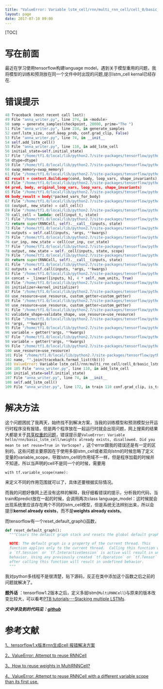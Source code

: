```yaml
---
title: "ValueError: Variable lstm_cell/rnn/multi_rnn_cell/cell_0/basic_lstm_cell/kernel already exists."
layout: page
date: 2017-07-10 09:00
---
```

[TOC]

# 写在前面
最近在学习使用tensorflow构建language model，遇到关于模型重用的问题，我将模型的训练和预测放在同一个文件中时出现的问题,提示lstm_cell kernal已经存在.

# 错误提示
```python
48 Traceback (most recent call last): 
49 File "anna_writer.py", line 274, in <module> 
50 samp = generate_samples(checkpoint, 20000, prime="The ") 
51 File "anna_writer.py", line 234, in generate_samples 
52 conf.lstm_size, conf.keep_prob, conf.grad_clip, False) 
53 File "anna_writer.py", line 74, in __init__ 
54 self.add_lstm_cell() 
55 File "anna_writer.py", line 110, in add_lstm_cell 
56 initial_state=self.initial_state) 
57 File "/home/tf1.0/local/lib/python2.7/site-packages/tensorflow/python/ops/rnn.py", line 574, ii n dynamic_rnn 
58 dtype=dtype) 
59 File "/home/tf1.0/local/lib/python2.7/site-packages/tensorflow/python/ops/rnn.py", line 737, ii n _dynamic_rnn_loop 
60 swap_memory=swap_memory) 
61 File "/home/tf1.0/local/lib/python2.7/site-packages/tensorflow/python/ops/control_flow_ops.py"" , line 2770, in while_loop 
62 result = context.BuildLoop(cond, body, loop_vars, shape_invariants) 
63 File "/home/tf1.0/local/lib/python2.7/site-packages/tensorflow/python/ops/control_flow_ops.py"" , line 2599, in BuildLoop 
64 pred, body, original_loop_vars, loop_vars, shape_invariants) 
65 File "/home/tf1.0/local/lib/python2.7/site-packages/tensorflow/python/ops/control_flow_ops.py"" , line 2549, in _BuildLoop 
66 body_result = body(*packed_vars_for_body) 
67 File "/home/tf1.0/local/lib/python2.7/site-packages/tensorflow/python/ops/rnn.py", line 722, ii n _time_step 
68 (output, new_state) = call_cell() 
69 File "/home/tf1.0/local/lib/python2.7/site-packages/tensorflow/python/ops/rnn.py", line 708, ii n <lambda> 
70 call_cell = lambda: cell(input_t, state) 
71 File "/home/tf1.0/local/lib/python2.7/site-packages/tensorflow/python/ops/rnn_cell_impl.py", ll ine 180, in __call__ 
72 return super(RNNCell, self).__call__(inputs, state) 
73 File "/home/tf1.0/local/lib/python2.7/site-packages/tensorflow/python/layers/base.py", line 444 1, in __call__ 
74 outputs = self.call(inputs, *args, **kwargs) 
75 File "/home/tf1.0/local/lib/python2.7/site-packages/tensorflow/python/ops/rnn_cell_impl.py", l ine 916, in call 
76 cur_inp, new_state = cell(cur_inp, cur_state) 
77 File "/home/tf1.0/local/lib/python2.7/site-packages/tensorflow/python/ops/rnn_cell_impl.py", l ine 752, in __call__ 
78 output, new_state = self._cell(inputs, state, scope) 
79 File "/home/tf1.0/local/lib/python2.7/site-packages/tensorflow/python/ops/rnn_cell_impl.py", l ine 180, in __call__ 
80 return super(RNNCell, self).__call__(inputs, state) 
81 File "/home/tf1.0/local/lib/python2.7/site-packages/tensorflow/python/layers/base.py", line 44 1, in __call__ 
82 outputs = self.call(inputs, *args, **kwargs) 
83 File "/home/tf1.0/local/lib/python2.7/site-packages/tensorflow/python/ops/rnn_cell_impl.py", l ine 383, in call 
84 concat = _linear([inputs, h], 4 * self._num_units, True) 
85 File "/home/tf1.0/local/lib/python2.7/site-packages/tensorflow/python/ops/rnn_cell_impl.py", l ine 1017, in _linear 
86 initializer=kernel_initializer) 
87 File "/home/tf1.0/local/lib/python2.7/site-packages/tensorflow/python/ops/variable_scope.py", line 1065, in get_variable 
88 use_resource=use_resource, custom_getter=custom_getter) 
89 File "/home/tf1.0/local/lib/python2.7/site-packages/tensorflow/python/ops/variable_scope.py", line 962, in get_variable 
90 use_resource=use_resource, custom_getter=custom_getter) 
91 File "/home/tf1.0/local/lib/python2.7/site-packages/tensorflow/python/ops/variable_scope.py", line 360, in get_variable 
92 validate_shape=validate_shape, use_resource=use_resource) 
93 File "/home/tf1.0/local/lib/python2.7/site-packages/tensorflow/python/ops/variable_scope.py", line 1405, in wrapped_custom_getter 
94 *args, **kwargs) 
95 File "/home/tf1.0/local/lib/python2.7/site-packages/tensorflow/python/ops/rnn_cell_impl.py", l ine 183, in _rnn_get_variable 
96 variable = getter(*args, **kwargs) 
97 File "/home/tf1.0/local/lib/python2.7/site-packages/tensorflow/python/ops/rnn_cell_impl.py", l ine 183, in _rnn_get_variable 
98 variable = getter(*args, **kwargs) 
99 File "/home/tf1.0/local/lib/python2.7/site-packages/tensorflow/python/ops/variable_scope.py", line 352, in _true_getter 
100 use_resource=use_resource) 
101 File "/home/tf1.0/local/lib/python2.7/site-packages/tensorflow/python/ops/variable_scope.py", line 664, in _get_single_variable 
102 name, "".join(traceback.format_list(tb)))) 
103 ValueError: Variable lstm_cell/rnn/multi_rnn_cell/cell_0/basic_lstm_cell/kernel already exists, disallowed. Did you mean to set reuse=True in VarScope? Originally defined at:
104 105 File "anna_writer.py", line 110, in add_lstm_cell 
106 initial_state=self.initial_state) 
107 File "anna_writer.py", line 74, in __init__ 
108 self.add_lstm_cell() 
109 File "anna_writer.py", line 172, in train 110 conf.grad_clip, is_training=True)
```

# 解决方法
这个问题困扰了我两天，始终找不到解决方案，当我的训练模型和预测模型分开运行时程序没有报错，但是两个程序放在一起运行时就会出现问题，网上搜索的结果大都是关于[共享权重的问题](https://stackoverflow.com/questions/43957967/tensorflow-v1-1-0-multi-rnn-basiclstmcell-error-reuse-parameter-python-3-5)，错误提示是```ValueError: Variable hello/rnn/basic_lstm_cell/weights already exists, disallowed. Did you mean to set reuse=True in VarScope?```
，这个error跟我的错误还是有一定的区别的。这些问题主要原因在于使用多层lstm_cell或者双向lstm的时候忽略了定义变量的variable_scope，导致lstm_cell的作用域不一样，但是程序加载的时候并不知道，所以当声明的cell不是同一个的时候，需要用
```
with tf.variable_scope(name):
```
来定义不同的作用范围就可以了，具体还要根据实际情况。

而我的问题好像网上还没有这样的解释，我仔细看错误的提示，分析我的代码，当train和predict放在一起的时候，会调用两次class language_model：这时候就会出现系统里应该存在两个不同的lstm_cell模型，但是系统无法辨别出来，所以会提示**kernel already exists**，而不是**weights already exists**。

而tensorflow有一个reset_default_graph()函数，

```python
def reset_default_graph():
  """Clears the default graph stack and resets the global default graph.

  NOTE: The default graph is a property of the current thread. This
  function applies only to the current thread.  Calling this function while
  a `tf.Session` or `tf.InteractiveSession` is active will result in undefined
  behavior. Using any previously created `tf.Operation` or `tf.Tensor` objects
  after calling this function will result in undefined behavior.
  """
```
我对python多线程不是很清楚，贴下源码，反正在类中添加这个函数之后之前的问题就解决了。

**题外话** ：tensorflow1.2版本之后，定义多层lstm(```MultiRNNCell```)与原来的版本改变比较大，可以看考[PTB tutorials---Stacking multiple LSTMs](https://www.tensorflow.org/tutorials/recurrent#recurrent-neural-networks).

***文中涉及到的代码见：[github](https://github.com/STHSF/DeepNaturalLanguageProcessing/tree/develop/DeepNLP/language_model/anna)***
# 参考文献

[1、tensorflow1.x版本rnn生成cell 报错解决方案](http://blog.csdn.net/u014283248/article/details/64440268)

[2、ValueError: Attempt to reuse RNNCell](http://www.cnblogs.com/max-hu/p/7101164.html)

[3、How to reuse weights in MultiRNNCell?](https://stackoverflow.com/questions/43935609/how-to-reuse-weights-in-multirnncell)

[4、ValueError: Attempt to reuse RNNCell with a different variable scope than its first use.](https://github.com/tensorflow/tensorflow/issues/8191)
